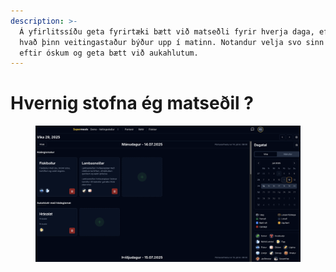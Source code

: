```yaml
---
description: >-
  Á yfirlitssíðu geta fyrirtæki bætt við matseðli fyrir hverja daga, eftir því
  hvað þinn veitingastaður býður upp í matinn. Notandur velja svo sinn hádegisat
  eftir óskum og geta bætt við aukahlutum.
---
```


# Hvernig stofna ég matseðil ?

<figure><img src="../../.gitbook/assets/Screenshot 2025-07-11 at 14.52.08.png" alt=""><figcaption></figcaption></figure>
